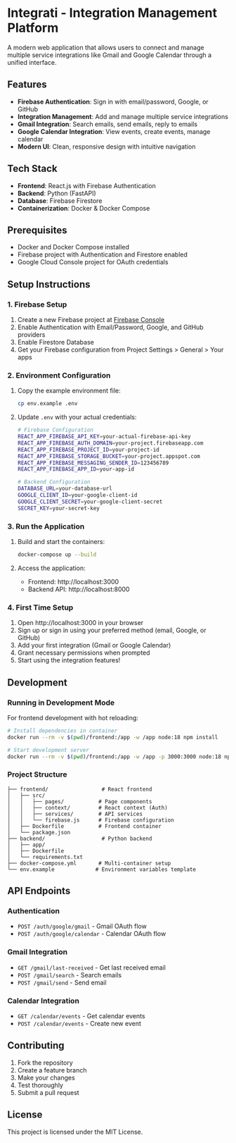 # Integrati - Integration Management Platform

A modern web application that allows users to connect and manage multiple service integrations like Gmail and Google Calendar through a unified interface.

## Features

- **Firebase Authentication**: Sign in with email/password, Google, or GitHub
- **Integration Management**: Add and manage multiple service integrations
- **Gmail Integration**: Search emails, send emails, reply to emails
- **Google Calendar Integration**: View events, create events, manage calendar
- **Modern UI**: Clean, responsive design with intuitive navigation

## Tech Stack

- **Frontend**: React.js with Firebase Authentication
- **Backend**: Python (FastAPI)
- **Database**: Firebase Firestore
- **Containerization**: Docker & Docker Compose

## Prerequisites

- Docker and Docker Compose installed
- Firebase project with Authentication and Firestore enabled
- Google Cloud Console project for OAuth credentials

## Setup Instructions

### 1. Firebase Setup

1. Create a new Firebase project at [Firebase Console](https://console.firebase.google.com/)
2. Enable Authentication with Email/Password, Google, and GitHub providers
3. Enable Firestore Database
4. Get your Firebase configuration from Project Settings > General > Your apps

### 2. Environment Configuration

1. Copy the example environment file:
   ```bash
   cp env.example .env
   ```

2. Update `.env` with your actual credentials:
   ```bash
   # Firebase Configuration
   REACT_APP_FIREBASE_API_KEY=your-actual-firebase-api-key
   REACT_APP_FIREBASE_AUTH_DOMAIN=your-project.firebaseapp.com
   REACT_APP_FIREBASE_PROJECT_ID=your-project-id
   REACT_APP_FIREBASE_STORAGE_BUCKET=your-project.appspot.com
   REACT_APP_FIREBASE_MESSAGING_SENDER_ID=123456789
   REACT_APP_FIREBASE_APP_ID=your-app-id

   # Backend Configuration
   DATABASE_URL=your-database-url
   GOOGLE_CLIENT_ID=your-google-client-id
   GOOGLE_CLIENT_SECRET=your-google-client-secret
   SECRET_KEY=your-secret-key
   ```

### 3. Run the Application

1. Build and start the containers:
   ```bash
   docker-compose up --build
   ```

2. Access the application:
   - Frontend: http://localhost:3000
   - Backend API: http://localhost:8000

### 4. First Time Setup

1. Open http://localhost:3000 in your browser
2. Sign up or sign in using your preferred method (email, Google, or GitHub)
3. Add your first integration (Gmail or Google Calendar)
4. Grant necessary permissions when prompted
5. Start using the integration features!

## Development

### Running in Development Mode

For frontend development with hot reloading:

```bash
# Install dependencies in container
docker run --rm -v $(pwd)/frontend:/app -w /app node:18 npm install

# Start development server
docker run --rm -v $(pwd)/frontend:/app -w /app -p 3000:3000 node:18 npm start
```

### Project Structure

```
├── frontend/                 # React frontend
│   ├── src/
│   │   ├── pages/           # Page components
│   │   ├── context/         # React context (Auth)
│   │   ├── services/        # API services
│   │   └── firebase.js      # Firebase configuration
│   ├── Dockerfile           # Frontend container
│   └── package.json
├── backend/                  # Python backend
│   ├── app/
│   ├── Dockerfile
│   └── requirements.txt
├── docker-compose.yml       # Multi-container setup
└── env.example             # Environment variables template
```

## API Endpoints

### Authentication
- `POST /auth/google/gmail` - Gmail OAuth flow
- `POST /auth/google/calendar` - Calendar OAuth flow

### Gmail Integration
- `GET /gmail/last-received` - Get last received email
- `POST /gmail/search` - Search emails
- `POST /gmail/send` - Send email

### Calendar Integration
- `GET /calendar/events` - Get calendar events
- `POST /calendar/events` - Create new event

## Contributing

1. Fork the repository
2. Create a feature branch
3. Make your changes
4. Test thoroughly
5. Submit a pull request

## License

This project is licensed under the MIT License.
